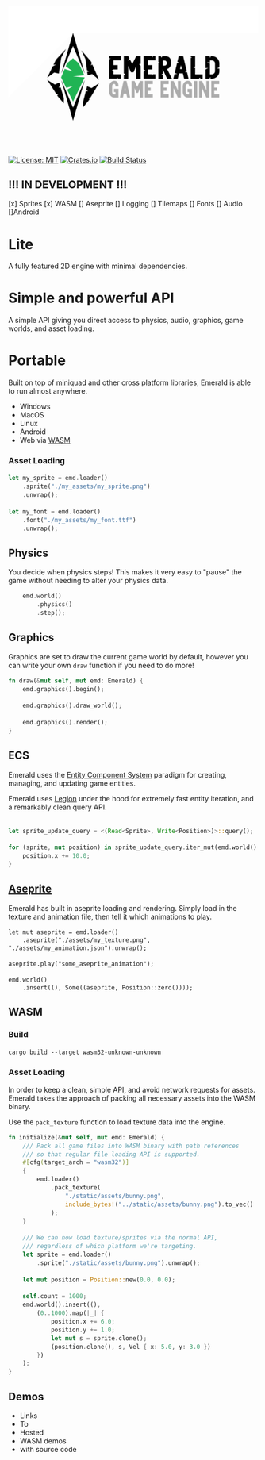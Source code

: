 ![Emerald](./banner_large.png)

[![License: MIT](https://img.shields.io/badge/License-MIT-green.svg)](https://opensource.org/licenses/MIT)
[![Crates.io](https://img.shields.io/crates/v/emerald.svg)](https://crates.io/crates/emerald)
[![Build Status](https://travis-ci.com/Bombfuse/emerald.svg?branch=master)](https://travis-ci.com/Bombfuse/emerald)

## !!! IN DEVELOPMENT !!!
[x] Sprites [x] WASM [] Aseprite [] Logging [] Tilemaps [] Fonts [] Audio []Android


# Lite

A fully featured 2D engine with minimal dependencies.

# Simple and powerful API

A simple API giving you direct access to physics, audio, graphics, game worlds, and asset loading.

# Portable

Built on top of [miniquad](https://github.com/not-fl3/miniquad) and other cross platform libraries, Emerald is able to run almost anywhere.

* Windows
* MacOS
* Linux
* Android
* Web via [WASM](https://webassembly.org/)


### Asset Loading
```rust
let my_sprite = emd.loader()
    .sprite("./my_assets/my_sprite.png")
    .unwrap();

let my_font = emd.loader()
    .font("./my_assets/my_font.ttf")
    .unwrap();
```


## Physics
You decide when physics steps!
This makes it very easy to "pause" the game without needing to alter your physics data.

```rust
    emd.world()
        .physics()
        .step();
```

## Graphics

Graphics are set to draw the current game world by default, however you can write your own `draw` function if you need to do more!

```rust
fn draw(&mut self, mut emd: Emerald) {
    emd.graphics().begin();

    emd.graphics().draw_world();

    emd.graphics().render();
}
```

## ECS

Emerald uses the [Entity Component System](https://en.wikipedia.org/wiki/Entity_component_system) paradigm for creating, managing, and updating game entities.

Emerald uses [Legion](https://github.com/TomGillen/legion) under the hood for extremely fast entity iteration, and a remarkably clean query API.

```rust

let sprite_update_query = <(Read<Sprite>, Write<Position>)>::query();

for (sprite, mut position) in sprite_update_query.iter_mut(emd.world().queryable()) {
    position.x += 10.0;
}
```

## [Aseprite](https://www.aseprite.org/)

Emerald has built in aseprite loading and rendering. Simply load in the texture and animation file, then tell it which animations to play.

```
let mut aseprite = emd.loader()
    .aseprite("./assets/my_texture.png", "./assets/my_animation.json").unwrap();

aseprite.play("some_aseprite_animation");

emd.world()
    .insert((), Some((aseprite, Position::zero())));
```



## WASM

### Build

`cargo build --target wasm32-unknown-unknown`

### Asset Loading

In order to keep a clean, simple API, and avoid network requests for assets. Emerald takes the approach of packing all necessary assets into the WASM binary.

Use the `pack_texture` function to load texture data into the engine.

```rust
fn initialize(&mut self, mut emd: Emerald) {
    /// Pack all game files into WASM binary with path references
    /// so that regular file loading API is supported.
    #[cfg(target_arch = "wasm32")]
    {
        emd.loader()
            .pack_texture(
                "./static/assets/bunny.png",
                include_bytes!("../static/assets/bunny.png").to_vec()
            );
    }

    /// We can now load texture/sprites via the normal API,
    /// regardless of which platform we're targeting.
    let sprite = emd.loader()
        .sprite("./static/assets/bunny.png").unwrap();
    
    let mut position = Position::new(0.0, 0.0);

    self.count = 1000;
    emd.world().insert((),
        (0..1000).map(|_| {
            position.x += 6.0;
            position.y += 1.0;
            let mut s = sprite.clone();
            (position.clone(), s, Vel { x: 5.0, y: 3.0 })
        })
    );
}
```


## Demos
* Links
* To
* Hosted
* WASM demos
* with source code